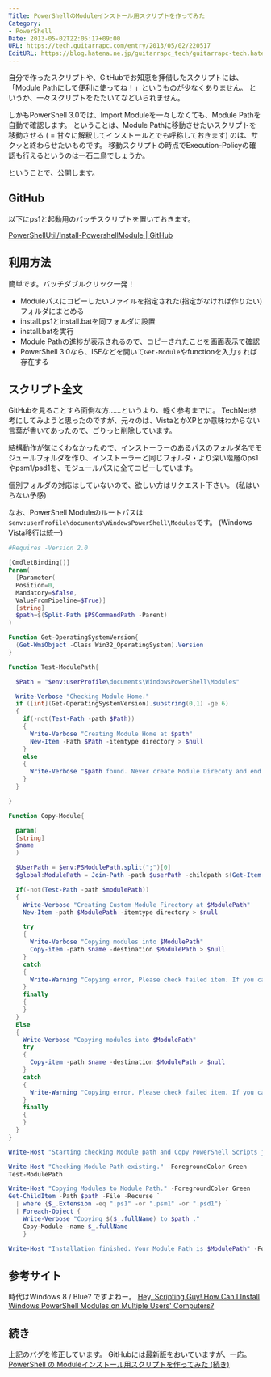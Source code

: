 ```yaml
---
Title: PowerShellのModuleインストール用スクリプトを作ってみた
Category:
- PowerShell
Date: 2013-05-02T22:05:17+09:00
URL: https://tech.guitarrapc.com/entry/2013/05/02/220517
EditURL: https://blog.hatena.ne.jp/guitarrapc_tech/guitarrapc-tech.hatenablog.com/atom/entry/6802418398340706774
---
```



自分で作ったスクリプトや、GitHubでお知恵を拝借したスクリプトには、「Module Pathにして便利に使ってね！」というものが少なくありません。
というか、一々スクリプトをたたいてなどいられません。

しかもPowerShell 3.0では、Import Moduleを一々しなくても、Module Pathを自動で確認します。
ということは、Module Pathに移動させたいスクリプトを移動させる ( = 甘々に解釈してインストールとでも呼称しておきます) のは、サクッと終わらせたいものです。
移動スクリプトの時点でExecution-Policyの確認も行えるというのは一石二鳥でしょうか。

ということで、公開します。

## GitHub

以下にps1と起動用のバッチスクリプトを置いておきます。

[PowerShellUtil/Install-PowershellModule | GitHub](https://github.com/guitarrapc/PowerShellUtil/tree/master/Install-PowershellModule)

## 利用方法

簡単です。バッチダブルクリック一発！

- Moduleパスにコピーしたいファイルを指定された(指定がなければ作りたい)フォルダにまとめる
- install.ps1とinstall.batを同フォルダに設置
- install.batを実行
- Module Pathの進捗が表示されるので、コピーされたことを画面表示で確認
- PowerShell 3.0なら、ISEなどを開いて`Get-Module`やfunctionを入力すれば存在する

## スクリプト全文

GitHubを見ることすら面倒な方……というより、軽く参考までに。
TechNet参考にしてみようと思ったのですが、元々のは、VistaとかXPとか意味わからない言葉が書いてあったので、ごりっと削除しています。

結構動作が気にくわなかったので、インストーラーのあるパスのフォルダ名でモジュールフォルダを作り、インストーラーと同じフォルダ・より深い階層のps1やpsm1/psd1を、モジュールパスに全てコピーしています。

個別フォルダの対応はしていないので、欲しい方はリクエスト下さい。 (私はいらない予感)

なお、PowerShell Moduleのルートパスは`$env:userProfile\documents\WindowsPowerShell\Modules`です。 (Windows Vista移行は統一)

```ps1
#Requires -Version 2.0

[CmdletBinding()]
Param(
  [Parameter(
  Position=0,
  Mandatory=$false,
  ValueFromPipeline=$True)]
  [string]
  $path=$(Split-Path $PSCommandPath -Parent)
)

Function Get-OperatingSystemVersion{
  (Get-WmiObject -Class Win32_OperatingSystem).Version
}

Function Test-ModulePath{

  $Path = "$env:userProfile\documents\WindowsPowerShell\Modules"

  Write-Verbose "Checking Module Home."
  if ([int](Get-OperatingSystemVersion).substring(0,1) -ge 6)
  {
    if(-not(Test-Path -path $Path))
    {
      Write-Verbose "Creating Module Home at $path"
      New-Item -Path $Path -itemtype directory > $null
    }
    else
    {
      Write-Verbose "$path found. Never create Module Direcoty and end Test-ModulePath function."
    }
  }

}

Function Copy-Module{

  param(
  [string]
  $name
  )

  $UserPath = $env:PSModulePath.split(";")[0]
  $global:ModulePath = Join-Path -path $userPath -childpath $(Get-Item $PSCommandPath).Directory.Name

  If(-not(Test-Path -path $modulePath))
  {
    Write-Verbose "Creating Custom Module Firectory at $ModulePath"
    New-Item -path $ModulePath -itemtype directory > $null

    try
    {
      Write-Verbose "Copying modules into $ModulePath"
      Copy-item -path $name -destination $ModulePath > $null
    }
    catch
    {
      Write-Warning "Copying error, Please check failed item. If you can, please copy it to $ModulePath"
    }
    finally
    {
    }
  }
  Else
  {
    Write-Verbose "Copying modules into $ModulePath"
    try
    {
      Copy-item -path $name -destination $ModulePath > $null
    }
    catch
    {
      Write-Warning "Copying error, Please check failed item. If you can, please copy it to $ModulePath"
    }
    finally
    {
    }
  }
}

Write-Host "Starting checking Module path and Copy PowerShell Scripts job." -ForegroundColor Green

Write-Host "Checking Module Path existing." -ForegroundColor Green
Test-ModulePath

Write-Host "Copying Modules to Module Path." -ForegroundColor Green
Get-ChildItem -Path $path -File -Recurse `
  | where {$_.Extension -eq ".ps1" -or ".psm1" -or ".psd1"} `
  | Foreach-Object {
    Write-Verbose "Copying $($_.fullName) to $path ."
    Copy-Module -name $_.fullName
    }

Write-Host "Installation finished. Your Module Path is $ModulePath" -ForegroundColor Green
```




## 参考サイト
時代はWindows 8 / Blue? ですよねー。
[Hey, Scripting Guy! How Can I Install Windows PowerShell Modules on Multiple Users' Computers?](http://blogs.technet.com/b/heyscriptingguy/archive/2010/01/19/hey-scripting-guy-january-19-2010.aspx)

## 続き
上記のバグを修正しています。
GitHubには最新版をおいていますが、一応。
[PowerShell の Moduleインストール用スクリプトを作ってみた (続き)](http://wp.me/p2SHCh-YR)
